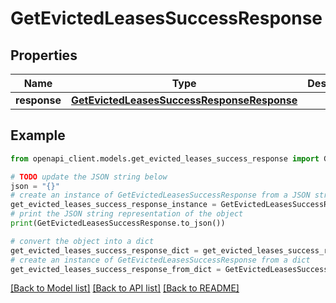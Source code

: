 # GetEvictedLeasesSuccessResponse


## Properties

Name | Type | Description | Notes
------------ | ------------- | ------------- | -------------
**response** | [**GetEvictedLeasesSuccessResponseResponse**](GetEvictedLeasesSuccessResponseResponse.md) |  | 

## Example

```python
from openapi_client.models.get_evicted_leases_success_response import GetEvictedLeasesSuccessResponse

# TODO update the JSON string below
json = "{}"
# create an instance of GetEvictedLeasesSuccessResponse from a JSON string
get_evicted_leases_success_response_instance = GetEvictedLeasesSuccessResponse.from_json(json)
# print the JSON string representation of the object
print(GetEvictedLeasesSuccessResponse.to_json())

# convert the object into a dict
get_evicted_leases_success_response_dict = get_evicted_leases_success_response_instance.to_dict()
# create an instance of GetEvictedLeasesSuccessResponse from a dict
get_evicted_leases_success_response_from_dict = GetEvictedLeasesSuccessResponse.from_dict(get_evicted_leases_success_response_dict)
```
[[Back to Model list]](../README.md#documentation-for-models) [[Back to API list]](../README.md#documentation-for-api-endpoints) [[Back to README]](../README.md)


